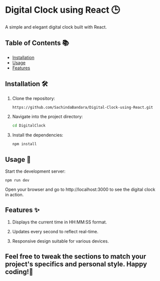 # Digital Clock using React 🕒 

A simple and elegant digital clock built with React. 

## Table of Contents 📚 

- [Installation](#installation)
- [Usage](#usage)
- [Features](#features)

## Installation 🛠️

1. Clone the repository:
   ```bash
   https://github.com/SachindaBandara/Digital-Clock-using-React.git
2. Navigate into the project directory:
   ```bash
   cd DigitalClock
3. Install the dependencies:
   ```bash
   npm install
   
## Usage 🚀

Start the development server:

    npm run dev

Open your browser and go to http://localhost:3000 to see the digital clock in action.

## Features ✨

1. Displays the current time in HH:MM:SS format.

2. Updates every second to reflect real-time.

3. Responsive design suitable for various devices.
  

## Feel free to tweak the sections to match your project's specifics and personal style. Happy coding!🎉
